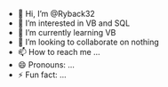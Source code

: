 - 👋 Hi, I’m @Ryback32
- 👀 I’m interested in VB and SQL
- 🌱 I’m currently learning VB
- 💞️ I’m looking to collaborate on nothing
- 📫 How to reach me ...
- 😄 Pronouns: ...
- ⚡ Fun fact: ...

<!---
Ryback32/Ryback32 is a ✨ special ✨ repository because its `README.md` (this file) appears on your GitHub profile.
You can click the Preview link to take a look at your changes.
--->
